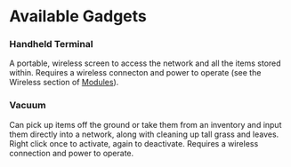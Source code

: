 # Available Gadgets

### Handheld Terminal

A portable, wireless screen to access the network and all the items stored within. Requires a wireless connecton and power to operate (see the Wireless section of [Modules](/modules)).

### Vacuum

Can pick up items off the ground or take them from an inventory and input them directly into a network, along with cleaning up tall grass and leaves. Right click once to activate, again to deactivate. Requires a wireless connection and power to operate.
